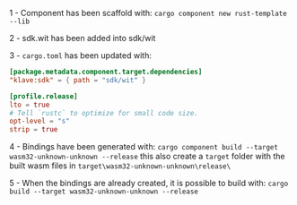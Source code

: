 1 - Component has been scaffold with:
`cargo component new rust-template --lib`

2 - sdk.wit has been added into sdk/wit

3 - `cargo.toml` has been updated with:

```toml
[package.metadata.component.target.dependencies]
"klave:sdk" = { path = "sdk/wit" }

[profile.release]
lto = true
# Tell `rustc` to optimize for small code size.
opt-level = "s"
strip = true
```

4 - Bindings have been generated with:
`cargo component build --target wasm32-unknown-unknown --release`
this also create a `target` folder with the built wasm files in  `target\wasm32-unknown-unknown\release\`

5 - When the bindings are already created, it is possible to build with:
`cargo build --target wasm32-unknown-unknown --release`
